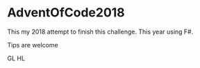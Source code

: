 # AdventOfCode2018

This my 2018 attempt to finish this challenge. This year using F#.

Tips are welcome 

GL HL
